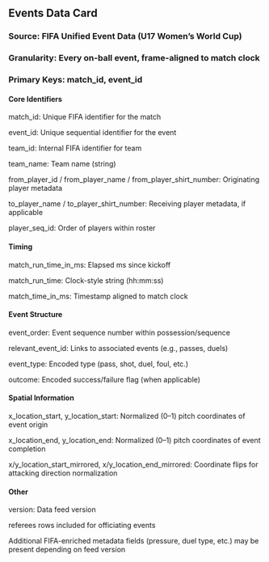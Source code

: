 ## Events Data Card
### Source: FIFA Unified Event Data (U17 Women’s World Cup)
### Granularity: Every on-ball event, frame-aligned to match clock
### Primary Keys: match_id, event_id

#### Core Identifiers
  match_id: Unique FIFA identifier for the match
  
  event_id: Unique sequential identifier for the event
  
  team_id: Internal FIFA identifier for team
  
  team_name: Team name (string)
  
  from_player_id / from_player_name / from_player_shirt_number: Originating player metadata
  
  to_player_name / to_player_shirt_number: Receiving player metadata, if applicable
  
  player_seq_id: Order of players within roster
  
#### Timing
  match_run_time_in_ms: Elapsed ms since kickoff
  
  match_run_time: Clock-style string (hh:mm:ss)
  
  match_time_in_ms: Timestamp aligned to match clock
  
#### Event Structure
  event_order: Event sequence number within possession/sequence
  
  relevant_event_id: Links to associated events (e.g., passes, duels)
  
  event_type: Encoded type (pass, shot, duel, foul, etc.)
  
  outcome: Encoded success/failure flag (when applicable)
  
#### Spatial Information
  x_location_start, y_location_start: Normalized (0–1) pitch coordinates of event origin
  
  x_location_end, y_location_end: Normalized (0–1) pitch coordinates of event completion
  
  x/y_location_start_mirrored, x/y_location_end_mirrored: Coordinate flips for attacking direction normalization
  
#### Other
  version: Data feed version
  
  referees rows included for officiating events
  
Additional FIFA-enriched metadata fields (pressure, duel type, etc.) may be present depending on feed version
